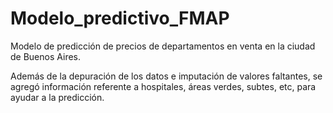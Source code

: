 # Modelo_predictivo_FMAP

Modelo de predicción de precios de departamentos en venta en la ciudad de Buenos Aires.

Además de la depuración de los datos e imputación de valores faltantes, se agregó información referente a hospitales, áreas verdes, subtes, etc, para ayudar a la predicción.
